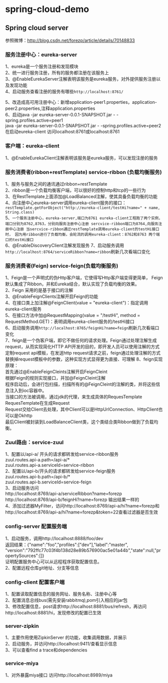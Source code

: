 # spring-cloud-demo  
## Spring cloud server
参照微博：http://blog.csdn.net/forezp/article/details/70148833

### 服务注册中心：eureka-server
1、eureka是一个服务注册和发现模块  
2、统一进行服务注册，所有的服务都注册在该服务上  
3、@EnableEurekaServer注解表明该服务是eureka服务，对外提供服务注册以及发现功能  
4、启动服务查看注册的服务有哪些`http://localhost:8761/`  

5、改造成高可用注册中心：新增application-peer1.properties，application-peer2.properties,注释application.properties  
6、启动java -jar eureka-server-0.0.1-SNAPSHOT.jar - -spring.profiles.active=peer1  
      java -jar eureka-server-0.0.1-SNAPSHOT.jar - -spring.profiles.active=peer2 
   在启动eureka-client  访问localhost:8761或localhost:8761

### 客户端：eureka-client
1、@EnableEurekaClient注解表明该服务是eureka服务，可以发现注册的服务

### 服务消费者(ribbon+restTemplate) service-ribbon (负载均衡服务)
1、服务与服务之间的通讯通过ribbon+restTemplate  
2、ribbon是一个负载均衡客户端，可以很好的控制http和tcp的一些行为  
3、在RestTemplate上面添加@LoadBalanced注解，使其具备负载均衡的功能  
4、向注册中心eureka-server调用eureka-client服务的接口：  
`restTemplate.getForObject("http://eureka-client/testHi?name=" + name, String.class)`  
5、`一个服务注册中心，eureka-server,端口为8761
 eureka-client工程跑了两个实例，端口分别为8762,8763，分别向服务注册中心注册
 sercvice-ribbon端口为8764,向服务注册中心注册
 当sercvice-ribbon通过restTemplate调用eureka-client的testHi接口时，
 因为用ribbon进行了负载均衡，会轮流的调用eureka-client：8762和8763 两个端口的testHi接口`  
6、@EnableDiscoveryClient注解发现服务
7、启动服务调用`http://localhost:8764/serviceRibbon?name=ribbon`刷新几次看端口变化
 
### 服务消费者(Feign) service-feign(负载均衡服务)
1、Feign是一个声明式的伪Http客户端，它使得写Http客户端变得更简单， Feign默认集成了Ribbon，并和Eureka结合，默认实现了负载均衡的效果。  
2、Feign 采用的是基于接口的注解  
3、@EnableFeignClients注解开启Feign的功能  
4、在接口类上加注解@FeignClient(value = "eureka-client")：指定调用eureka-client服务  
5、在接口方法中加@RequestMapping(value = "/testHi", method = RequestMethod.GET)：表明调用eureka-client服务的/testHi接口  
6、启动服务调用`http://localhost:8765/feignHi?name=feign`刷新几次看端口变化  
7、feign是一个伪客户端，即它不做任何的请求处理。Feign通过处理注解生成request，从而实现简化HTTP API开发的目的，即开发人员可以使用注解的方式定制request api模板，在发送http request请求之前，feign通过处理注解的方式替换掉request模板中的参数，这种实现方式显得更为直接、可理解
8、feign实现原理：  
首先通过@EnableFeignCleints注解开启FeignCleint  
根据Feign的规则实现接口，并加@FeignCleint注解  
程序启动后，会进行包扫描，扫描所有的@FeignCleint的注解的类，并将这些信息注入到ioc容器中。  
当接口的方法被调用，通过jdk的代理，来生成具体的RequesTemplate  
RequesTemplate在生成Request  
Request交给Client去处理，其中Client可以是HttpUrlConnection、HttpClient也可以是Okhttp  
最后Client被封装到LoadBalanceClient类，这个类结合类Ribbon做到了负载均衡。  



### Zuul路由：service-zuul
1、配置以/api-a/ 开头的请求都转发给service-ribbon服务  
zuul.routes.api-a.path=/api-a/*  
zuul.routes.api-a.serviceId=service-ribbon  
2、配置以/api-b/开头的请求都转发给service-feign服务  
zuul.routes.api-b.path=/api-b/*  
zuul.routes.api-b.serviceId=service-feign  
3、启动服务访问  
http://localhost:8769/api-a/serviceRibbon?name=forezp  
http://localhost:8769/api-b/feignHi?name=forezp 
输出结果一样的  
4、添加过滤器MyFilter，访问http://localhost:8769/api-a/hi?name=forezp和 http://localhost:8769/api-a/hi?name=forezp&token=22查看过滤器是否生效  

### config-server 配置服务端
1、启动服务，调用http://localhost:8888/foo/dev  
返回结果：{"name":"foo","profiles":["dev"],"label":"master", "version":"792ffc77c03f4b138d28e89b576900ac5e01a44b","state":null,"propertySources":[]}  
证明配置服务中心可以从远程程序获取配置信息。  
2、配置远程仓库git地址、分支等信息  

### config-client 配置客户端
1、配置读取配置信息的服务网址、服务名称、注册中心等  
2、配置消息总线bus(需先安装rabbitmq),pom引入相应的jar包  
3、修改配置信息，post请求http://localhost:8881/bus/refresh，再访问http://localhost:8881/hi，发现修改的配置已生效  

### server-zipkin
1、主要作用使用ZipkinServer 的功能，收集调用数据，并展示  
2、启动服务，并访问http://localhost:9411/查看显示信息  
3、可以查看find a trace和dependencies  

### service-miya  
1、对外暴露miya接口 访问http://localhost:8989/miya
